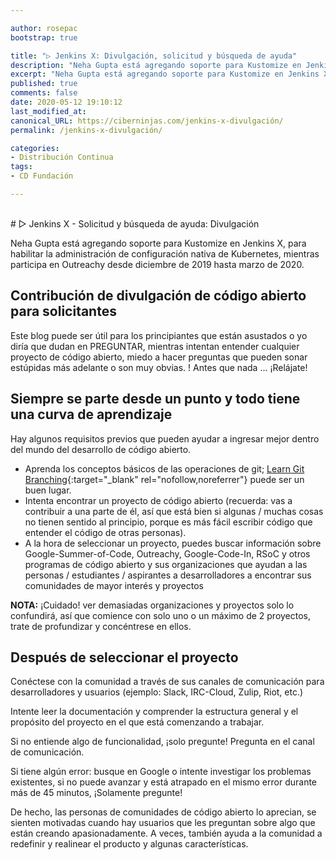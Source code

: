 ```yaml
---

author: rosepac
bootstrap: true

title: "▷ Jenkins X: Divulgación, solicitud y búsqueda de ayuda"
description: "Neha Gupta está agregando soporte para Kustomize en Jenkins X, para habilitar la gestión de configuración nativa de Kubernetes, mientras participa en Outreachy.."
excerpt: "Neha Gupta está agregando soporte para Kustomize en Jenkins X, para habilitar la gestión de configuración nativa de Kubernetes, mientras participa en Outreachy.."
published: true
comments: false
date: 2020-05-12 19:10:12
last_modified_at: 
canonical_URL: https://ciberninjas.com/jenkins-x-divulgación/
permalink: /jenkins-x-divulgación/

categories:
- Distribución Continua
tags:
- CD Fundación

---
```

<br/>
# ▷ Jenkins X - Solicitud y búsqueda de ayuda: Divulgación

Neha Gupta está agregando soporte para Kustomize en Jenkins X, para habilitar la administración de configuración nativa de Kubernetes, mientras participa en Outreachy desde diciembre de 2019 hasta marzo de 2020.

## **Contribución de divulgación de código abierto para solicitantes**

Este blog puede ser útil para los principiantes que están asustados o yo diría que dudan en PREGUNTAR, mientras intentan entender cualquier proyecto de código abierto, miedo a hacer preguntas que pueden sonar estúpidas más adelante o son muy obvias. ! Antes que nada ... ¡Relájate!

## **Siempre se parte desde un punto y todo tiene una curva de aprendizaje**

Hay algunos requisitos previos que pueden ayudar a ingresar mejor dentro del mundo del desarrollo de código abierto.

- Aprenda los conceptos básicos de las operaciones de git; [Learn Git Branching](https://learngitbranching.js.org){:target="_blank" rel="nofollow,noreferrer"} puede ser un buen lugar.
- Intenta encontrar un proyecto de código abierto (recuerda: vas a contribuir a una parte de él, así que está bien si algunas / muchas cosas no tienen sentido al principio, porque es más fácil escribir código que entender el  código de otras personas).
- A la hora de seleccionar un proyecto, puedes buscar información sobre Google-Summer-of-Code, Outreachy, Google-Code-In, RSoC y otros programas de código abierto y sus organizaciones que ayudan a las personas / estudiantes / aspirantes a desarrolladores a encontrar sus comunidades de mayor interés y proyectos

**NOTA:** ¡Cuidado! ver demasiadas organizaciones y proyectos solo lo confundirá, así que comience con solo uno o un máximo de 2 proyectos, trate de profundizar y concéntrese en ellos.

## **Después de seleccionar el proyecto**

Conéctese con la comunidad a través de sus canales de comunicación para desarrolladores y usuarios (ejemplo: Slack, IRC-Cloud, Zulip, Riot, etc.)

Intente leer la documentación y comprender la estructura general y el propósito del proyecto en el que está comenzando a trabajar.

Si no entiende algo de funcionalidad, ¡solo pregunte! Pregunta en el canal de comunicación.

Si tiene algún error: busque en Google o intente investigar los problemas existentes, si no puede avanzar y está atrapado en el mismo error durante más de 45 minutos, ¡Solamente pregunte!

De hecho, las personas de comunidades de código abierto lo aprecian, se sienten motivadas cuando hay usuarios que les preguntan sobre algo que están creando apasionadamente. A veces, también ayuda a la comunidad a redefinir y realinear el producto y algunas características.